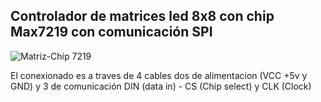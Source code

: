 ## Controlador de matrices led 8x8 con chip Max7219 con comunicación SPI

![Matriz-Chip 7219](https://www.prometec.net/wp-content/uploads/2014/10/matrix_2.jpg)

El conexionado es a traves de 4 cables dos de alimentacion (VCC +5v y GND) y 3 de comunicación DIN (data in) - CS (Chip select) y  CLK (Clock)
